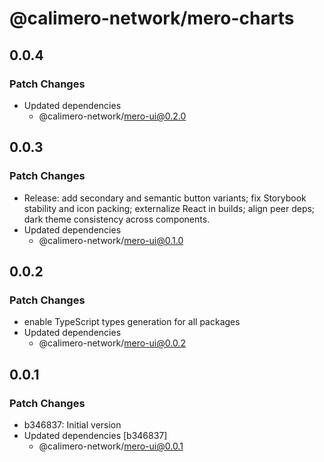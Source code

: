# @calimero-network/mero-charts

## 0.0.4

### Patch Changes

- Updated dependencies
  - @calimero-network/mero-ui@0.2.0

## 0.0.3

### Patch Changes

- Release: add secondary and semantic button variants; fix Storybook stability and icon packing; externalize React in builds; align peer deps; dark theme consistency across components.
- Updated dependencies
  - @calimero-network/mero-ui@0.1.0

## 0.0.2

### Patch Changes

- enable TypeScript types generation for all packages
- Updated dependencies
  - @calimero-network/mero-ui@0.0.2

## 0.0.1

### Patch Changes

- b346837: Initial version
- Updated dependencies [b346837]
  - @calimero-network/mero-ui@0.0.1
